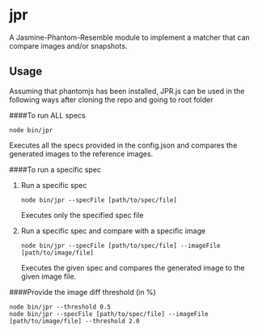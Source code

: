 jpr
===

A Jasmine-Phantom-Resemble module to implement a matcher that can compare images and/or snapshots.

Usage
---

Assuming that phantomjs has been installed, JPR.js can be used in the following ways after cloning the repo
and going to root folder

####To run ALL specs

   ```
   node bin/jpr
   ```

   Executes all the specs provided in the config.json and compares the generated images to the reference images.


####To run a specific spec

  1. Run a specific spec

      ```
      node bin/jpr --specFile [path/to/spec/file]
      ```

      Executes only the specified spec file

  2. Run a specific spec and compare with a specific image

      ```
      node bin/jpr --specFile [path/to/spec/file] --imageFile [path/to/image/file]
      ```
      Executes the given spec and compares the generated image to the given image file.


####Provide the image diff threshold (in %)

  ```
  node bin/jpr --threshold 0.5
  node bin/jpr --specFile [path/to/spec/file] --imageFile [path/to/image/file] --threshold 2.0
  ```
